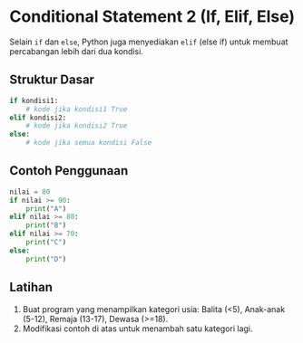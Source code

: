 # Conditional Statement 2 (If, Elif, Else)

Selain `if` dan `else`, Python juga menyediakan `elif` (else if) untuk membuat percabangan lebih dari dua kondisi.

## Struktur Dasar
```python
if kondisi1:
    # kode jika kondisi1 True
elif kondisi2:
    # kode jika kondisi2 True
else:
    # kode jika semua kondisi False
```

## Contoh Penggunaan
```python
nilai = 80
if nilai >= 90:
    print("A")
elif nilai >= 80:
    print("B")
elif nilai >= 70:
    print("C")
else:
    print("D")
```

## Latihan
1. Buat program yang menampilkan kategori usia: Balita (<5), Anak-anak (5-12), Remaja (13-17), Dewasa (>=18).
2. Modifikasi contoh di atas untuk menambah satu kategori lagi.

